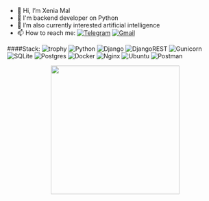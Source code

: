 - 👋 Hi, I’m Xenia Mal
- 🔨 I'm backend developer on Python
- 🌱 I’m also currently interested artificial intelligence 
- 📫 How to reach me:
[![Telegram](https://img.shields.io/badge/Telegram-2CA5E0?style=for-the-badge&logo=telegram&logoColor=white)](https://t.me/vasxenia)
[![Gmail](https://img.shields.io/badge/Gmail-D14836?style=for-the-badge&logo=gmail&logoColor=white)](mailto:wrkvxn@ya.ru)

 
 
 ####Stack:
![trophy](https://github-profile-trophy.vercel.app/?username=SaPer663&theme=darkhub&no-bg=true&no-frame=true)
![Python](https://img.shields.io/badge/python-3670A0?style=for-the-badge&logo=python&logoColor=ffdd54)
![Django](https://img.shields.io/badge/django-%23092E20.svg?style=for-the-badge&logo=django&logoColor=white)
![DjangoREST](https://img.shields.io/badge/DJANGO-REST-ff1709?style=for-the-badge&logo=django&logoColor=white&color=ff1709&labelColor=gray)
![Gunicorn](https://img.shields.io/badge/gunicorn-%298729.svg?style=for-the-badge&logo=gunicorn&logoColor=white)
![SQLite](https://img.shields.io/badge/sqlite-%2307405e.svg?style=for-the-badge&logo=sqlite&logoColor=white)
![Postgres](https://img.shields.io/badge/postgres-%23316192.svg?style=for-the-badge&logo=postgresql&logoColor=white)
![Docker](https://img.shields.io/badge/docker-%230db7ed.svg?style=for-the-badge&logo=docker&logoColor=white)
![Nginx](https://img.shields.io/badge/nginx-%23009639.svg?style=for-the-badge&logo=nginx&logoColor=white)
![Ubuntu](https://img.shields.io/badge/Ubuntu-E95420?style=for-the-badge&logo=ubuntu&logoColor=white)
![Postman](https://img.shields.io/badge/Postman-FF6C37?style=for-the-badge&logo=postman&logoColor=white)

<div id="header" align="center">
  <img src="https://media.giphy.com/media/145s3kBsTZGliM/giphy.gif" width="300"/>
</div>
